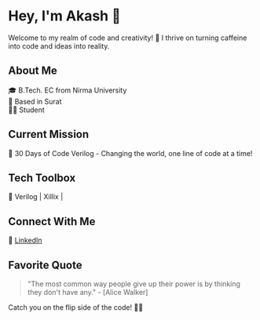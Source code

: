 # Hey, I'm Akash 🌟

Welcome to my realm of code and creativity! 🚀 I thrive on turning caffeine into code and ideas into reality. 

## About Me

🎓 B.Tech. EC from Nirma University<br>
📍 Based in Surat<br>
👨‍💻 Student

## Current Mission

🚀 30 Days of Code Verilog - Changing the world, one line of code at a time!

## Tech Toolbox

🔧 Verilog | Xillix | 


## Connect With Me

💼 [LinkedIn](https://linkedin.com/in/akash-tailor)


## Favorite Quote

> "The most common way people give up their power is by thinking they don't have any." - [Alice Walker]

Catch you on the flip side of the code! 🚀🌌
